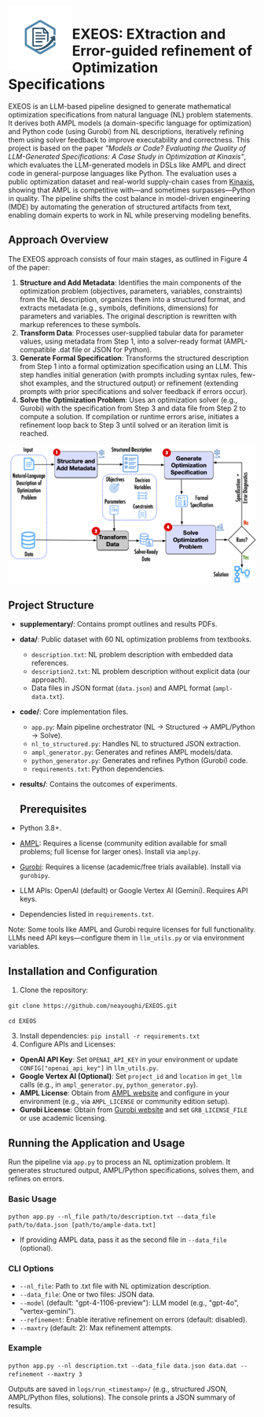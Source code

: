 <img src="images/logo.png" alt="EXEOS Logo" width="130" align="left" />

# EXEOS: EXtraction and Error-guided refinement of Optimization Specifications

EXEOS is an LLM-based pipeline designed to generate mathematical optimization specifications from natural language (NL) problem statements. It derives both AMPL models (a domain-specific language for optimization) and Python code (using Gurobi) from NL descriptions, iteratively refining them using solver feedback to improve executability and correctness. This project is based on the paper *"Models or Code? Evaluating the Quality of LLM-Generated Specifications: A Case Study in Optimization at Kinaxis"*, which evaluates the LLM-generated models in DSLs like AMPL and direct code in general-purpose languages like Python. The evaluation uses a public optimization dataset and real-world supply-chain cases from [Kinaxis](https://www.kinaxis.com), showing that AMPL is competitive with—and sometimes surpasses—Python in quality.
The pipeline shifts the cost balance in model-driven engineering (MDE) by automating the generation of structured artifacts from text, enabling domain experts to work in NL while preserving modeling benefits.

## Approach Overview
The EXEOS approach consists of four main stages, as outlined in Figure 4 of the paper:
1. **Structure and Add Metadata**: Identifies the main components of the optimization problem (objectives, parameters, variables, constraints) from the NL description, organizes them into a structured format, and extracts metadata (e.g., symbols, definitions, dimensions) for parameters and variables. The original description is rewritten with markup references to these symbols.
2. **Transform Data**: Processes user-supplied tabular data for parameter values, using metadata from Step 1, into a solver-ready format (AMPL-compatible .dat file or JSON for Python).
3. **Generate Formal Specification**: Transforms the structured description from Step 1 into a formal optimization specification using an LLM. This step handles initial generation (with prompts including syntax rules, few-shot examples, and the structured output) or refinement (extending prompts with prior specifications and solver feedback if errors occur).
4. **Solve the Optimization Problem**: Uses an optimization solver (e.g., Gurobi) with the specification from Step 3 and data file from Step 2 to compute a solution. If compilation or runtime errors arise, initiates a refinement loop back to Step 3 until solved or an iteration limit is reached.
   
![Approach Figure](images/approach.png)

## Project Structure

- **supplementary/**: Contains prompt outlines and results PDFs.
- **data/**: Public dataset with 60 NL optimization problems from textbooks.
  - `description.txt`: NL problem description with embedded data references.
  - `description2.txt`: NL problem description without explicit data (our approach).
  - Data files in JSON format (`data.json`) and AMPL format (`ampl-data.txt`).
- **code/**: Core implementation files.
  - `app.py`: Main pipeline orchestrator (NL → Structured → AMPL/Python → Solve).
  - `nl_to_structured.py`: Handles NL to structured JSON extraction.
  - `ampl_generator.py`: Generates and refines AMPL models/data.
  - `python_generator.py`: Generates and refines Python (Gurobi) code.
  - `requirements.txt`: Python dependencies.
- **results/**: Contains the outcomes of experiments.


  ## Prerequisites
- Python 3.8+.
- [AMPL](https://ampl.com/): Requires a license (community edition available for small problems; full license for larger ones). Install via `amplpy`.
- [Gurobi](https://www.gurobi.com/): Requires a license (academic/free trials available). Install via `gurobipy`.
- LLM APIs: OpenAI (default) or Google Vertex AI (Gemini). Requires API keys.
- Dependencies listed in `requirements.txt`.

Note: Some tools like AMPL and Gurobi require licenses for full functionality. LLMs need API keys—configure them in `llm_utils.py` or via environment variables.

## Installation and Configuration

1. Clone the repository:
   
`git clone https://github.com/neayoughi/EXEOS.git`

`cd EXEOS`

3. Install dependencies: `pip install -r requirements.txt`
4. Configure APIs and Licenses:
- **OpenAI API Key**: Set `OPENAI_API_KEY` in your environment or update `CONFIG["openai_api_key"]` in `llm_utils.py`.
- **Google Vertex AI (Optional)**: Set `project_id` and `location` in `get_llm` calls (e.g., in `ampl_generator.py`, `python_generator.py`).
- **AMPL License**: Obtain from [AMPL website](https://ampl.com/) and configure in your environment (e.g., via `AMPL_LICENSE` or community edition setup).
- **Gurobi License**: Obtain from [Gurobi website](https://www.gurobi.com/) and set `GRB_LICENSE_FILE` or use academic licensing.
  
## Running the Application and Usage

Run the pipeline via `app.py` to process an NL optimization problem. It generates structured output, AMPL/Python specifications, solves them, and refines on errors.

### Basic Usage
`python app.py --nl_file path/to/description.txt --data_file path/to/data.json [path/to/ample-data.txt] `
- If providing AMPL data, pass it as the second file in `--data_file` (optional).

### CLI Options
- `--nl_file`: Path to .txt file with NL optimization description.
- `--data_file`: One or two files: JSON data.
- `--model` (default: "gpt-4-1106-preview"): LLM model (e.g., "gpt-4o", "vertex-gemini").
- `--refinement`: Enable iterative refinement on errors (default: disabled).
- `--maxtry` (default: 2): Max refinement attempts.

### Example
`python app.py --nl description.txt --data_file data.json data.dat --refinement --maxtry 3`

Outputs are saved in `logs/run_<timestamp>/` (e.g., structured JSON, AMPL/Python files, solutions). The console prints a JSON summary of results.



